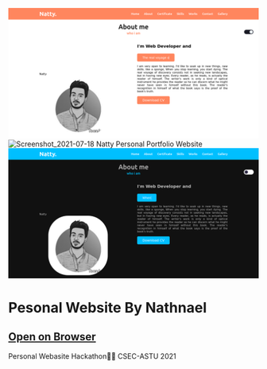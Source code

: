 
![Screenshot_2021-07-18 Natty Personal Portfolio Website(3)](https://github.com/Natty4/personal-web/blob/1058fc7e443bceea2d9b1b1903c0c2ef58896f64/static/img/Screenshot%202021-12-29%20at%2018-41-56%20Natty%20Personal%20Website.png)
![Screenshot_2021-07-18 Natty Personal Portfolio Website](https://github.com/Natty4/personal-web/blob/1058fc7e443bceea2d9b1b1903c0c2ef58896f64/static/img/Screenshot%202021-12-29%20at%2018-40-46%20Natty%20Personal%20Website.png)
![Screenshot_2021-07-18 Natty Personal Portfolio Website](https://github.com/Natty4/personal-web/blob/1058fc7e443bceea2d9b1b1903c0c2ef58896f64/static/img/Screenshot%202021-12-29%20at%2018-41-41%20Natty%20Personal%20Website.png)


# Pesonal Website By Nathnael

## [Open on Browser](https://natty4.github.io/personal-web)

Personal Webasite Hackathon🏃‍♀️ CSEC-ASTU 2021 
